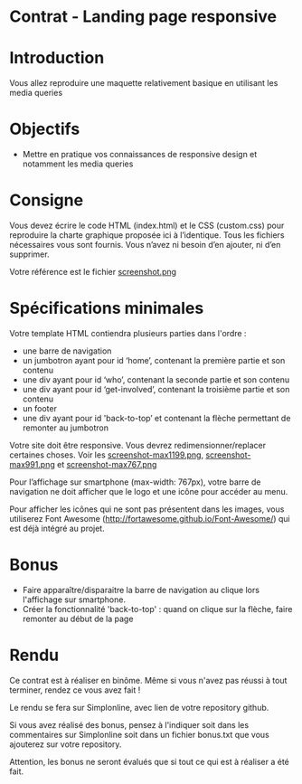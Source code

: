 # Contrat - Landing page responsive

# Introduction 

Vous allez reproduire une maquette relativement basique en utilisant les media queries

# Objectifs

* Mettre en pratique vos connaissances de responsive design et notamment les media queries

# Consigne

Vous devez écrire le code HTML (index.html) et le CSS (custom.css) pour reproduire la charte graphique proposée ici à l’identique. Tous les fichiers nécessaires vous sont fournis. Vous n’avez ni besoin d’en ajouter, ni d’en supprimer.

Votre référence est le fichier [screenshot.png](screenshot.png)

# Spécifications minimales

Votre template HTML contiendra plusieurs parties dans l'ordre :

* une barre de navigation
* un jumbotron ayant pour id ‘home’, contenant la première partie et son contenu
* une div ayant pour id ‘who’, contenant la seconde partie et son contenu
* une div ayant pour id ‘get-involved’, contenant la troisième partie et son contenu
* un footer
* une div ayant pour id 'back-to-top’ et contenant la flèche permettant de remonter au jumbotron

Votre site doit être responsive. Vous devrez redimensionner/replacer certaines choses. Voir les [screenshot-max1199.png](screenshot-max1199.png), [screenshot-max991.png](screenshot-max991.png) et [screenshot-max767.png](screenshot-max767.png)

Pour l’affichage sur smartphone (max-width: 767px), votre barre de navigation ne doit afficher que le logo et une icône pour accéder au menu.

Pour afficher les icônes qui ne sont pas présentent dans les images, vous utiliserez Font Awesome
(http://fortawesome.github.io/Font-Awesome/) qui est déjà intégré au projet.

# Bonus

* Faire apparaître/disparaitre la barre de navigation au clique lors l'affichage sur smartphone.
* Créer la fonctionnalité 'back-to-top' : quand on clique sur la flèche, faire remonter au début de la page

# Rendu 

Ce contrat est à réaliser en binôme. Même si vous n'avez pas réussi à tout terminer, rendez ce vous avez fait !

Le rendu se fera sur Simplonline, avec lien de votre repository github.

Si vous avez réalisé des bonus, pensez à l'indiquer soit dans les commentaires sur Simplonline soit dans un fichier bonus.txt que vous ajouterez sur votre repository.

Attention, les bonus ne seront évalués que si tout ce qui est à réaliser a été fait.

